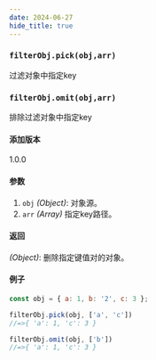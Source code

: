 ```yaml
---
date: 2024-06-27
hide_title: true
---
```

<h3>
  <code>filterObj.pick(obj,arr)</code>
</h3>

过滤对象中指定key

<h3>
  <code>filterObj.omit(obj,arr)</code>
</h3>
排除过滤对象中指定key

#### 添加版本

1.0.0

#### 参数

1. `obj` *(Object)*: 对象源。
2. `arr` *(Array)* 指定key路径。

#### 返回

*(Object)*: 删除指定键值对的对象。

#### 例子

```javascript
const obj = { a: 1, b: '2', c: 3 };

filterObj.pick(obj, ['a', 'c'])
//=>{ 'a': 1, 'c': 3 }

filterObj.omit(obj, ['b'])
//=>{ 'a': 1, 'c': 3 }
```
